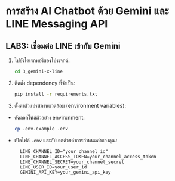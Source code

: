 #  การสร้าง AI Chatbot ด้วย Gemini และ LINE Messaging API

## LAB3: เชื่อมต่อ LINE เข้ากับ Gemini
1. ไปยังไดเรกทอรีของโปรเจกต์:
   ```bash
   cd 3_gemini-x-line
   ```

2. ติดตั้ง dependency ที่จำเป็น:
   ```bash
   pip install -r requirements.txt
   ```

3. ตั้งค่าตัวแปรสภาพแวดล้อม (environment variables):
- คัดลอกไฟล์ตัวอย่าง environment:
    ```bash
    cp .env.example .env
    ```
- เปิดไฟล์ `.env` และอัปเดตด้วยค่าการกำหนดค่าของคุณ:
    ```
      LINE_CHANNEL_ID="your_channel_id"
      LINE_CHANNEL_ACCESS_TOKEN=your_channel_access_token
      LINE_CHANNEL_SECRET=your_channel_secret
      LINE_USER_ID=your_user_id
      GEMINI_API_KEY=your_gemini_api_key
    ```